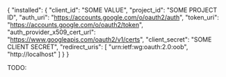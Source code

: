 {
    "installed": {
        "client_id": "SOME VALUE",
        "project_id": "SOME PROJECT ID",
        "auth_uri": "https://accounts.google.com/o/oauth2/auth",
        "token_uri": "https://accounts.google.com/o/oauth2/token",
        "auth_provider_x509_cert_url": "https://www.googleapis.com/oauth2/v1/certs",
        "client_secret": "SOME CLIENT SECRET",
        "redirect_uris": [
            "urn:ietf:wg:oauth:2.0:oob",
            "http://localhost"
        ]
    }
}


TODO:
